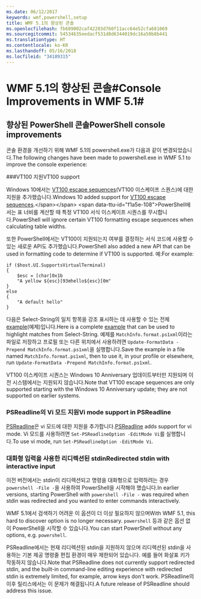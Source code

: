 ```yaml
---
ms.date: 06/12/2017
keywords: wmf,powershell,setup
title: WMF 5.1의 향상된 콘솔
ms.openlocfilehash: fb689002caf42203d760f11acc64e52cfa681069
ms.sourcegitcommit: 54534635eedacf531d8d6344019dc16a50b8b441
ms.translationtype: HT
ms.contentlocale: ko-KR
ms.lasthandoff: 05/16/2018
ms.locfileid: "34189315"
---
```

# <a name="console-improvements-in-wmf-51"></a><span data-ttu-id="f1a5e-103">WMF 5.1의 향상된 콘솔#</span><span class="sxs-lookup"><span data-stu-id="f1a5e-103">Console Improvements in WMF 5.1#</span></span>

## <a name="powershell-console-improvements"></a><span data-ttu-id="f1a5e-104">향상된 PowerShell 콘솔</span><span class="sxs-lookup"><span data-stu-id="f1a5e-104">PowerShell console improvements</span></span>

<span data-ttu-id="f1a5e-105">콘솔 환경을 개선하기 위해 WMF 5.1의 powershell.exe가 다음과 같이 변경되었습니다.</span><span class="sxs-lookup"><span data-stu-id="f1a5e-105">The following changes have been made to powershell.exe in WMF 5.1 to improve the console experience:</span></span>

###<a name="vt100-support"></a><span data-ttu-id="f1a5e-106">VT100 지원</span><span class="sxs-lookup"><span data-stu-id="f1a5e-106">VT100 support</span></span>

<span data-ttu-id="f1a5e-107">Windows 10에서는 [VT100 escape sequences](https://msdn.microsoft.com/en-us/library/windows/desktop/mt638032(v=vs.85).aspx)(VT100 이스케이프 스퀀스)에 대한 지원을 추가했습니다.</span><span class="sxs-lookup"><span data-stu-id="f1a5e-107">Windows 10 added support for [VT100 escape sequences](https://msdn.microsoft.com/en-us/library/windows/desktop/mt638032(v=vs.85).aspx).</span></span>
<span data-ttu-id="f1a5e-108">PowerShell에서는 표 너비를 계산할 때 특정 VT100 서식 이스케이프 시퀀스를 무시합니다.</span><span class="sxs-lookup"><span data-stu-id="f1a5e-108">PowerShell will ignore certain VT100 formatting escape sequences when calculating table widths.</span></span>

<span data-ttu-id="f1a5e-109">또한 PowerShell에서는 VT100이 지원되는지 여부를 결정하는 서식 코드에 사용할 수 있는 새로운 API도 추가했습니다.</span><span class="sxs-lookup"><span data-stu-id="f1a5e-109">PowerShell also added a new API that can be used in formatting code to determine if VT100 is supported.</span></span>
<span data-ttu-id="f1a5e-110">예:</span><span class="sxs-lookup"><span data-stu-id="f1a5e-110">For example:</span></span>

```
if ($host.UI.SupportsVirtualTerminal)
{
    $esc = [char]0x1b
    "A yellow ${esc}[93mhello${esc}[0m"
}
else
{
    "A default hello"
}
```
<span data-ttu-id="f1a5e-111">다음은 Select-String의 일치 항목을 강조 표시하는 데 사용할 수 있는 전체 [example](https://gist.github.com/lzybkr/dcb973dccd54900b67783c48083c28f7)(예제)입니다.</span><span class="sxs-lookup"><span data-stu-id="f1a5e-111">Here is a complete [example](https://gist.github.com/lzybkr/dcb973dccd54900b67783c48083c28f7) that can be used to highlight matches from Select-String.</span></span>
<span data-ttu-id="f1a5e-112">예제를 `MatchInfo.format.ps1xml`이라는 파일로 저장하고 프로필 또는 다른 위치에서 사용하려면 `Update-FormatData -Prepend MatchInfo.format.ps1xml`을 실행합니다.</span><span class="sxs-lookup"><span data-stu-id="f1a5e-112">Save the example in a file named `MatchInfo.format.ps1xml`, then to use it, in your profile or elsewhere, run `Update-FormatData -Prepend MatchInfo.format.ps1xml`.</span></span>

<span data-ttu-id="f1a5e-113">VT100 이스케이프 시퀀스는 Windows 10 Anniversary 업데이트부터만 지원되며 이전 시스템에서는 지원되지 않습니다.</span><span class="sxs-lookup"><span data-stu-id="f1a5e-113">Note that VT100 escape sequences are only supported starting with the Windows 10 Anniversary update; they are not supported on earlier systems.</span></span>

### <a name="vi-mode-support-in-psreadline"></a><span data-ttu-id="f1a5e-114">PSReadline의 Vi 모드 지원</span><span class="sxs-lookup"><span data-stu-id="f1a5e-114">Vi mode support in PSReadline</span></span>

<span data-ttu-id="f1a5e-115">[PSReadline](https://github.com/lzybkr/PSReadLine)은 vi 모드에 대한 지원을 추가합니다.</span><span class="sxs-lookup"><span data-stu-id="f1a5e-115">[PSReadline](https://github.com/lzybkr/PSReadLine) adds support for vi mode.</span></span> <span data-ttu-id="f1a5e-116">Vi 모드를 사용하려면 `Set-PSReadlineOption -EditMode Vi`를 실행합니다.</span><span class="sxs-lookup"><span data-stu-id="f1a5e-116">To use vi mode, run `Set-PSReadlineOption -EditMode Vi`.</span></span>

### <a name="redirected-stdin-with-interactive-input"></a><span data-ttu-id="f1a5e-117">대화형 입력을 사용한 리디렉션된 stdin</span><span class="sxs-lookup"><span data-stu-id="f1a5e-117">Redirected stdin with interactive input</span></span>

<span data-ttu-id="f1a5e-118">이전 버전에서는 stdin이 리디렉션되고 명령을 대화형으로 입력하려는 경우 `powershell -File -`을 사용하여 PowerShell을 시작해야 했습니다.</span><span class="sxs-lookup"><span data-stu-id="f1a5e-118">In earlier versions, starting PowerShell with `powershell -File -` was required when stdin was redirected and you wanted to enter commands interactively.</span></span>

<span data-ttu-id="f1a5e-119">WMF 5.1에서 검색하기 어려운 이 옵션이 더 이상 필요하지 않으며</span><span class="sxs-lookup"><span data-stu-id="f1a5e-119">With WMF 5.1, this hard to discover option is no longer necessary.</span></span>
<span data-ttu-id="f1a5e-120">`powershell` 등과 같은 옵션 없이 PowerShell을 시작할 수 있습니다.</span><span class="sxs-lookup"><span data-stu-id="f1a5e-120">You can start PowerShell without any options, e.g. `powershell`.</span></span>

<span data-ttu-id="f1a5e-121">PSReadline에서는 현재 리디렉션된 stdin을 지원하지 않으며 리디렉션된 stdin을 사용하는 기본 제공 명령줄 편집 환경이 매우 제한되어 있습니다. 예를 들어 화살표 키가 작동하지 않습니다.</span><span class="sxs-lookup"><span data-stu-id="f1a5e-121">Note that PSReadline does not currently support redirected stdin, and the built-in command-line editing experience with redirected stdin is extremely limited, for example, arrow keys don't work.</span></span>
<span data-ttu-id="f1a5e-122">PSReadline의 이후 릴리스에서는 이 문제가 해결됩니다.</span><span class="sxs-lookup"><span data-stu-id="f1a5e-122">A future release of PSReadline should address this issue.</span></span>
